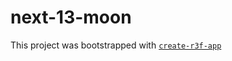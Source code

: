 # next-13-moon

This project was bootstrapped with [`create-r3f-app`](https://github.com/utsuboco/create-r3f-app)